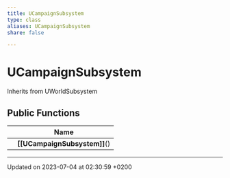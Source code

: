 ```yaml
---
title: UCampaignSubsystem
type: class
aliases: UCampaignSubsystem
share: false

---
```


# UCampaignSubsystem





Inherits from UWorldSubsystem

## Public Functions

|                | Name           |
| -------------- | -------------- |
| | **[[UCampaignSubsystem]]**() |

-------------------------------

Updated on 2023-07-04 at 02:30:59 +0200
